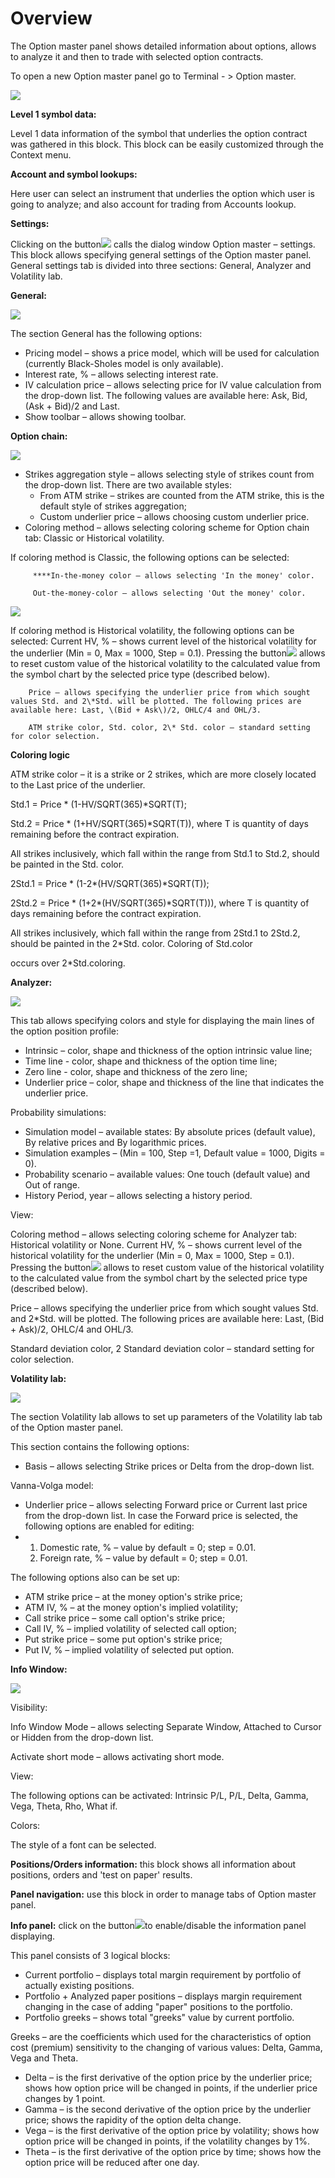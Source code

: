# Overview

The Option master panel shows detailed information about options, allows to analyze it and then to trade with selected option contracts.

To open a new Option master panel go to Terminal - &gt; Option master.

![](../../../../.gitbook/assets/option-master.-overview.jpg)

**Level 1 symbol data:**

Level 1 data information of the symbol that underlies the option contract was gathered in this block. This block can be easily customized through the Context menu.

**Account and symbol lookups:**

Here user can select an instrument that underlies the option which user is going to analyze; and also account for trading from Accounts lookup.

**Settings:**

Clicking on the button![](../../../../.gitbook/assets/screenshot_1%20%284%29.png)calls the dialog window Option master – settings. This block allows specifying general settings of the Option master panel. General settings tab is divided into three sections: General, Analyzer and Volatility lab.

**General:**

![](../../../../.gitbook/assets/general-opt-m.png)

The section General has the following options:

* Pricing model – shows a price model, which will be used for calculation \(currently Black-Sholes model is only available\).
* Interest rate, % – allows selecting interest rate.
* IV calculation price – allows selecting price for IV value calculation from the drop-down list. The following values are available here: Ask, Bid, \(Ask + Bid\)/2 and Last.
* Show toolbar – allows showing toolbar.

**Option chain:**

![](../../../../.gitbook/assets/opt-chain-opt.png)

* Strikes aggregation style – allows selecting style of strikes count from the drop-down list. There are two available styles:
  * From ATM strike – strikes are counted from the ATM strike, this is the default style of strikes aggregation;
  * Custom underlier price – allows choosing custom underlier price.
* Coloring method – allows selecting coloring scheme for Option chain tab: Classic or Historical volatility.

If coloring method is Classic, the following options can be selected:

         ****In-the-money color – allows selecting 'In the money' color.

         Out-the-money-color – allows selecting 'Out the money' color.

![](../../../../.gitbook/assets/histor-volat.png)

If coloring method is Historical volatility, the following options can be selected: Current HV, % – shows current level of the historical volatility for the underlier \(Min = 0, Max = 1000, Step = 0.1\). Pressing the button![](../../../../.gitbook/assets/screenshot_2%20%284%29.png)allows to reset custom value of the historical volatility to the calculated value from the symbol chart by the selected price type \(described below\).

        Price – allows specifying the underlier price from which sought values Std. and 2\*Std. will be plotted. The following prices are available here: Last, \(Bid + Ask\)/2, OHLC/4 and OHL/3.

        ATM strike color, Std. color, 2\* Std. color – standard setting for color selection.

**Coloring logic**

ATM strike color – it is a strike or 2 strikes, which are more closely located to the Last price of the underlier.

Std.1 = Price \* \(1-HV/SQRT\(365\)\*SQRT\(T\);

Std.2 = Price \* \(1+HV/SQRT\(365\)\*SQRT\(T\)\), where T is quantity of days remaining before the contract expiration.

All strikes inclusively, which fall within the range from Std.1 to Std.2, should be painted in the Std. color.

2Std.1 = Price \* \(1-2\*\(HV/SQRT\(365\)\*SQRT\(T\)\);

2Std.2 = Price \* \(1+2\*\(HV/SQRT\(365\)\*SQRT\(T\)\)\), where T is quantity of days remaining before the contract expiration.

All strikes inclusively, which fall within the range from 2Std.1 to 2Std.2, should be painted in the 2\*Std. color. Coloring of Std.color

occurs over 2\*Std.coloring.

**Analyzer:**

![](../../../../.gitbook/assets/screenshot_3%20%283%29.png)

This tab allows specifying colors and style for displaying the main lines of the option position profile:

* Intrinsic – color, shape and thickness of the option intrinsic value line;
* Time line - color, shape and thickness of the option time line;
* Zero line - color, shape and thickness of the zero line;
* Underlier price – color, shape and thickness of the line that indicates the underlier price.

Probability simulations:

* Simulation model – available states: By absolute prices \(default value\), By relative prices and By logarithmic prices.
* Simulation examples – \(Min = 100, Step =1, Default value = 1000, Digits = 0\).
* Probability scenario – available values: One touch \(default value\) and Out of range.
* History Period, year – allows selecting a history period.

View:

Coloring method – allows selecting coloring scheme for Analyzer tab: Historical volatility or None. Current HV, % – shows current level of the historical volatility for the underlier \(Min = 0, Max = 1000, Step = 0.1\). Pressing the button![](../../../../.gitbook/assets/screenshot_2.png)allows to reset custom value of the historical volatility to the calculated value from the symbol chart by the selected price type \(described below\).

Price – allows specifying the underlier price from which sought values Std. and 2\*Std. will be plotted. The following prices are available here: Last, \(Bid + Ask\)/2, OHLC/4 and OHL/3.

Standard deviation color, 2 Standard deviation color – standard setting for color selection.

**Volatility lab:**

![](../../../../.gitbook/assets/volat-lab.png)

The section Volatility lab allows to set up parameters of the Volatility lab tab of the Option master panel.

This section contains the following options:

* Basis – allows selecting Strike prices or Delta from the drop-down list.

Vanna-Volga model:

* Underlier price – allows selecting Forward price or Current last price from the drop-down list. In case the Forward price is selected, the following options are enabled for editing:
* 1. Domestic rate, % – value by default = 0; step = 0.01.
  2. Foreign rate, % – value by default = 0; step = 0.01.

The following options also can be set up:

* ATM strike price – at the money option's strike price;
* ATM IV, % – at the money option's implied volatility;
* Call strike price – some call option's strike price;
* Call IV, % – implied volatility of selected call option;
* Put strike price – some put option's strike price;
* Put IV, % – implied volatility of selected put option.

**Info Window:**

![](../../../../.gitbook/assets/visibil.png)

Visibility:

Info Window Mode – allows selecting Separate Window, Attached to Cursor or Hidden from the drop-down list.

Activate short mode – allows activating short mode.

View:

The following options can be activated: Intrinsic P/L, P/L, Delta, Gamma, Vega, Theta, Rho, What if.

Colors:

The style of a font can be selected.

**Positions/Orders information:** this block shows all information about positions, orders and 'test on paper' results.

**Panel navigation:** use this block in order to manage tabs of Option master panel. 

**Info panel:** click on the button![](../../../../.gitbook/assets/info-panel.png)to enable/disable the information panel displaying.

This panel consists of 3 logical blocks:

* Current portfolio – displays total margin requirement by portfolio of actually existing positions.
* Portfolio + Analyzed paper positions – displays margin requirement changing in the case of adding "paper" positions to the portfolio.
* Portfolio greeks – shows total "greeks" value by current portfolio.

Greeks – are the coefficients which used for the characteristics of option cost \(premium\) sensitivity to the changing of various values: Delta, Gamma, Vega and Theta.

* Delta – is the first derivative of the option price by the underlier price; shows how option price will be changed in points, if the underlier price changes by 1 point.
* Gamma – is the second derivative of the option price by the underlier price; shows the rapidity of the option delta change.
* Vega – is the first derivative of the option price by volatility; shows how option price will be changed in points, if the volatility changes by 1%.
* Theta – is the first derivative of the option price by time; shows how the option price will be reduced after one day.

